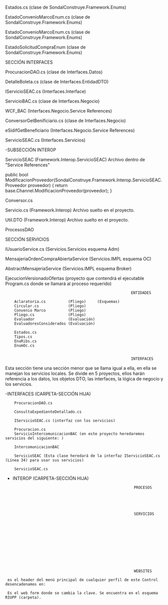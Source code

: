 <!-- LOS MAS IMPORTANTES: -->

<!-- SECCION ENTIDADES -->

<!-- PROYECTO ENUMERADOS -->
Estados.cs (clase de SondalConstruye.Framework.Enums) <!--ENUMERADOS-->
<!--Este archivo contendrá todos los enumerados que representen los diferentes estados posibles d las entidades-->
EstadoConvenioMarcoEnum.cs (clase de SondalConstruye.Framework.Enums) <!--METODO-->
<!-- Este archivo contendrá un metodo llamado GetDescription() que devolverá un string, este string se obtendrá del enumerado EstadoConvenio que proviene del archivo Estados.cs. La lógica de estos metodos es crear un arreglo de strings  -->
EstadoConvenioMarcoEnum.cs (clase de SondalConstruye.Framework.Enums) <!--METODO-->
<!-- Contiene metodo que devuelve el estado del ConvenioMarco al recibirlo como argumento.  -->

EstadoSolicitudCompraEnum (clase de SondalConstruye.Framework.Enums) <!--METODO-->
<!-- Esta clase se encarga de devolver el estado de la solicitud de compra, el orden de sucesos es:
Se crea una propiedad que almacenará el estado, estará tipada con el enumerado del que vendrá el valor. 
Luego se declara un metodo que se argumenta con el valor del estado de la solicitud, proveniente del enumerado, ese argumento es asignado como valor de la propiedad declarada anteriormente.
Declaramos un metodo (Value) que le dará la capacidad get y set a la propiedad "value" la que almacenará el valor del estado. 
Por último se crea el metodo que devolverá el valor de la propiedad es decir, el estado de la solicitud de compra.  -->


<!-- 
 -->


SECCIÓN INTERFACES   
<!-- SUBSECCIÓN INTERFACES-->
<!-- PROYECTO DATOS -->
ProcuracionDAO.cs (clase de Interfaces.Datos)
<!-- Este archivo contiene metodos que ejecutan procedimientos de la DB. Se debe realizar la adaptación del procedimiento a C# y luego se realiza la ejecución del mismo para realizar una solicitud GET || POST || PUT  -->

<!-- PROYECTO ENTIDADDTO-->
DetalleBoleta.cs (clase de Interfaces.EntidadDTO)

<!-- PROYECTO INTERFACE -->
IServicioSEAC.cs (Interfaces.Interface)
<!-- Este es el archivo que contiene la interface que encapsula todos los servicios locales. A la interface se le da el atributo [ServiceContract] que indica que la interface es un servicio de comunicación en un sistema basado en servicios web. Esto significa que otros programas puedan comunicarse con la interface a través de servicios web. Dentro de la interface se encontrarán todos los metodos que representarán a los servicios de SEAC, cada uno de ellos tendrá el atributo [OperationContract] que indica que el metodo es una operación que está disponible para ser invocada y usada por los clientes conectados a través del servicio web. Este atributo se utiliza en conjunto con [ServiceContract] -->

<!-- PROYECTO NEGOCIO  -->
ServicioBAC.cs (clase de Interfaces.Negocio)
<!-- En este archivo se llama a los servicios ubicados dentro de clases en la carpeta especial "WCF_BAC" de "Services References". Habrá diferentes regiones en el archivo que tendrán sus propios servicios. Ejemplo la Region "Proveedores". En esta región se llamarán a los servicios "AltaProveedor", "ModificacionProveedor", "BajaProveedor"  que se ubicarán en la clase "ServicioClient" (7280, (7357, 7361, 7365)) == líneas de código de la clase y sus servicios en la carpeta especial WCF_BAC.
Esta clase ServicioClient de WCF_BAC solo será referenciada por este archivo (ServicioBAC.CS) y PresupuestoSIGAF.cs. El resto de archivos de Interfaces.Negocio no la usan. -->

WCF_BAC (Interfaces.Negocio.Service References)
<!-- Estos archivos dentro de "Service References" sirven para almacenar lógica o llamados a servicios que usarán el resto de archivos de la interfaz Negocio. Aquí estarán las referencias hechas al llamar servicios, de ahí el nombre de la sección. En el se encuentran clases, enumerados, interfaces, metodos, etcetera. Hay clases con distintos fines, por ejemplo, primero se declarán las clases que crearán los objetos involucrados en los servicios, para que estos sean los argumentos de los próximos servicios, las propiedades de estas clases tendrán una sintaxis desarrollada ya que se les darán capacidades de get y set y además en caso de SET se comprobará que el nuevo valor sea != al aún actual. Ya con esas clases que nos aseguren tener los argumentos de los servicios, creamos otras clases que encapsularán los servicios, no la lógica de ellos, si no el llamado a ellos, la lógica estará en un sistema externo..   -->

ConversorGetBenificiario.cs (clase de Interfaces.Negocio)
<!-- Este archivo contiene un metodo que se encarga de hacer una conversión de un objeto, en este caso un de "beneficiarioBean" a un "BeneficiarioSidif" 
Este archivo no se conecta con el mismo archivo de "Web Services" para obtener los datos necesarios de sistemas externos, si no que lo hace con eSidifGetBeneficiario.   -->


eSidifGetBeneficiario (Interfaces.Negocio.Service References)
<!-- Este es otro de los archivos que almacena las referencias de los servicios. Es el usado por la clase vista anterior. Lo usamos para heredar la clase con la que tiparemos al argumento.   -->



<!-- PROYECTO SERVICIOS -->
ServicioSEAC.cs (Interfaces.Servicios)
 <!-- En el se crean metodos encapsuladores con try/catch que ejecutan los servicios locales desarrollados en las clases del proyecto "Negocio" de Interfaces.Negocio.
 Los nombres de estos metodos coinciden con los nombres de los metodos anidados en la interface IServicioSEAC ubicada en el proyecto "Interface" -->



-SUBSECCIÓN INTEROP 
<!-- PROYECTO: FRAMEWORK.INTEROP -->
ServicioSEAC (Framework.Interop.ServicioSEAC) Archivo dentro de "Service References" 
<!--
Este "archivo" tiene muchas clases, enumerados e interfaces. De aquí las clases del proyecto obtendrán este tipo de cosas. Hay clases para crear objetos usados en los servicios de esta sección (Interop) y tambien hay clases que tienen metodos que realizan el llamado a los servicios de los sistemas externos, estos metodos son los que se llaman en el archivo "Servicio.cs".
Ej, hay una clase "ServicioSEACClient" que tiene los metodos con los llamados a los servicios de "AltaProveedor", "ModificacionProveedor" Ej de un metodo que llama a un servicio externo. 
-->
public bool ModificacionProveedor(SondaIConstruye.Framework.Interop.ServicioSEAC.Proveedor proveedor) {
    return base.Channel.ModificacionProveedor(proveedor);
}

<!--
Aunque si el archivo se llama ServicioSEAC no tiene mucho sentido pensar que son servicios externos, pero si no lo son, donde esta la lógica de los mismos entonces?  
-->

Conversor.cs
<!-- 
En este archivo se realizan conversiones de objetos DTO (visuales) a objetos NH (de base de datos). Literalmente hablando es una transferencia de datos. La lógica consiste en que el metodo recibe al objeto DTO. Se crea un objeto NH. Se comprueba que el argumento (objeto DTO) tenga valores para transferirle al objeto NH. Si los tiene llevamos a cabo la trasnferencia de valores, o mas bien un copy and paste ya que el objeto DTO no se borra ni pierde sus valores. Algunas trasnferencias requerirán de metodos como la conversión de la "PartidaPresupuestaria". Otros como la conversión del "ImporteCredito" serán muy simples nh.prop == dto.prop
 -->

Servicio.cs (Framework.Interop) Archivo suelto en el proyecto.
<!--
En esta clase se crearán metodos que ejecutarán los servicios de interop, que se encuentran en la carpeta especial "ServicioSEAC" en Services References. Primero en el metodo deben crearse los objetos DTO que serán manipulados por el servicio y luego en un bloque try se ejecutará el servicio argumentado con el objeto creado. Se deben asignar valores a todas las propiedades necesarias del objeto DTO, estas se asignan con los argumentos del metodo.
   Hay metodos que usarán servicios del archivo de referencias "RenderizacionDocumentos", no todos vendrán de "ServiciosSEAC".
El error al llamar a "ServicioSEACClient" se soluciona borrando ServicioSEAC. su sintaxis predecesora.
-->

Util.DTO (Framework.Interop) Archivo suelto en el proyecto.
<!-- 
En esta clase se desarrollan metodos públicos y estáticos que crearán los objetos DTO necesarios en interop. Para esto debemos acceder a ellos via la "carpeta especial" (ServicioSEAC) anidada en "Services References".
 -->
 



<!-- PROYECTO: FRAMEWORK.INTEROP.DATOS -->
ProcesosDAO
<!-- En este archivo se crean metodos que ejecutarán procedimientos de la base de datos. Estos procediminetos tienen que ver con la modificación del estado del proceso en interop.
La lógica para el mapeo del procedimiento es la siguiente.
 Primero mapeamos la base de datos en una instancia de la clase "Database", la inicializamos con el metodo que la mapeará ( CreateDatabase() ) argumentamos el metodo con el nombre de la base de datos.
 Segundo mapeamos el procedimiento en una instancia de la clase DbCommand, inicializamos la instancia con el metodo que mapeará al procedure( GetStoredProcCommand() ) lo argumentamos con el nombre del procedure. Para ejecutar este metodo debemos estar parados sobre la instancia de la DB recién creada. -->




 SECCIÓN SERVICIOS 

<!-- PROYECTO: SERVICIOS -->
IUsuarioService.cs (Servicios.Servicios esquema Adm)
<!-- 
 Aquí se encontrarán todos los servicios disponibles. De aquí se llamaran al ser usados en los otros proyectos de la sección "Servicios"
 -->

<!-- PROYECTO: SERVICIOS.IMPL -->
MensajeriaOrdenCompraAbiertaService (Servicios.IMPL esquema OC)

AbstractMensajeriaService (Servicios.IMPL esquema Broker)

<!-- 
 -->


<!-- SECCION PROCESOS -->
EjecucionVersionadoOfertas (proyecto que contendrá el ejecutable Program.cs donde se llamará al proceso requerido)





<!-- Secciones -->













                                                            ENTIDADES
   <!-- SondalConstruye.Framework.Entidad.DTO -->
           

   <!-- SondalConstruye.Framework.Entidad.NH -->
        Aclaratoria.cs          (Pliego)     (Esquemas)
        Circular.cs             (Pliego)
        Convenio Marco          (Pliego)
        Pliego.cs               (Pliego)
        Evaluador               (Evaluación)
        EvaluadoresConsiderados (Evaluación)

   <!-- SondalConstruye.Framework.Enums -->
        Estados.cs 
        Tipos.cs   
        EnuRibs.cs
        EnumOc.cs


                                                            INTERFACES
   
Esta sección tiene una sección menor que se llama igual a ella, en ella se manejan los servicios locales. Se divide en 5 proyectos, ellos harán referencia a los datos, los objetos DTO, las interfaces, la lógica de negocio y los servicios.

-INTERFACES (CARPETA-SECCIÓN HIJA)
<!-- SondalConstruye.Framework.Interfaces.Datos -->
        ProcuracionDAO.cs 

<!-- SondalConstruye.Framework.Interfaces.Entidades.DTO -->
        ConsultaExpedienteDetallado.cs

<!-- SondaIConstruye.Framework.Interfaces.Interface  -->
        IServicioSEAC.cs (interfaz con los servicios)

<!-- SondaIConstruye.Framework.Interfaces.Negocio -->
        Procuracion.cs
        ServicioIntercomunicacionBAC (en este proyecto heredaremos servicios del siguiente: )
   
   <!-- Carpeta "Web References" en "Interfaces.Negocio" -->
        IntercomunicacionBAC 
        
<!-- SondalConstruye.Framework.Interfaces.Servicios -->
        ServicioSEAC (Esta clase heredará de la interfaz IServicioSEAC.cs (Línea 34) para usar sus servicios) 



<!-- SondaIConstruye.Framework.Interfaces.Servicios -->
        ServicioSEAC.cs
        

- INTEROP (CARPETA-SECCIÓN HIJA)






                                                            PROCESOS





                                                            SERVICIOS 












                                                            WEBSITES

<!-- Sección: Controles -->
<!-- header.ascx  -->
     es el header del menú principal de cualquier perfil de este Control desencadenamos en:
   <!-- CambiarClave.aspx -->
     Es el web form donde se cambia la clave. Se encuentra en el esquema RIUPP (carpeta).
   <!--  -->